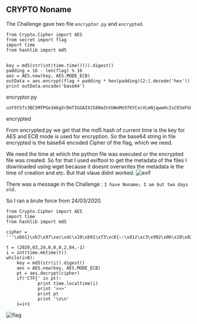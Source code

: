 ## CRYPTO Noname 

The Challenge gave two file `encryptor.py` and `encrypted`.

```
from Crypto.Cipher import AES
from secret import flag
import time
from hashlib import md5


key = md5(str(int(time.time()))).digest()
padding = 16 - len(flag) % 16
aes = AES.new(key, AES.MODE_ECB)
outData = aes.encrypt(flag + padding * hex(padding)[2:].decode('hex'))
print outData.encode('base64')
```
encryptor.py

```
uzF9t5fs3BC5MfPGe346gXrDmTIGGAIXJS88mZntUWoMn5fKYCxcVLmNjqwwHc2sCO3eFGGXY3cswMnO7OZXOw==
```
encrypted

From encrypted.py we get that the md5 hash of current time is the key for AES and ECB mode is used for encryption. So the base64 string in file encrypted is the base64 encoded Cipher of the flag, which we need.

We need the time at which the python file was executed or the encrypted file was created. So for that I used exiftool to get the metadata of the files I downloaded using wget because it doesnt overwrites the metadata ie the time of creation and etc.
But that vlaue didnt worked.
![exif](https://i.imgur.com/7Ca3oMo.png?1)

There was a message in the Challenge : `I have Noname; I am but two days old.`

So I ran a brute force from 24/03/2020.

```
from Crypto.Cipher import AES
import time
from hashlib import md5

cipher = '''\xbb1}\xb7\x97\xec\xdc\x10\xb91\xf3\xc6{~:\x81z\xc3\x992\x06\x18\x02\x17%/<\x99\x99\xedQj\x0c\x9f\x97\xca`,\\T\xb9\x8d\x8e\xac0\x1d\xcd\xac\x08\xed\xde\x14a\x97cw,\xc0\xc9\xce\xec\xe6W;'''

t = (2020,03,24,0,0,0,2,84,-1)
i = int(time.mktime(t))
while(i>0):
    key = md5(str(i)).digest()
    aes = AES.new(key, AES.MODE_ECB)
    pt = aes.decrypt(cipher)
    if('CTF{' in pt):
		    print time.localtime(i)
		    print '>>>'            
		    print pt
		    print '\n\n'
    i=i+1
```
![flag](https://i.imgur.com/MZQkUEy.png?1)

